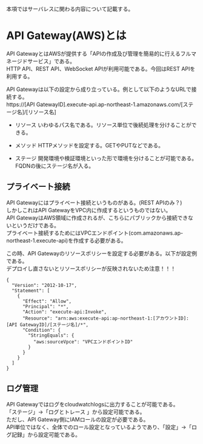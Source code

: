 本項ではサーバレスに関わる内容について記載する。  

# API Gateway(AWS)とは
API GatewayとはAWSが提供する「APIの作成及び管理を簡易的に行えるフルマネージドサービス」である。  
HTTP API、REST API、WebSocket APIが利用可能である。今回はREST APIを利用する。  

API Gatewayは以下の設定から成り立っている。例として以下のようなURLで接続する。  
https://[API GatewayID].execute-api.ap-northeast-1.amazonaws.com/[ステージ名]/[リソース名]  

* リソース
いわゆるパス名である。リソース単位で後続処理を分けることができる。  

* メソッド
HTTPメソッドを設定する。GETやPUTなどである。  

* ステージ
開発環境や検証環境といった形で環境を分けることが可能である。FQDNの後にステージ名が入る。  

## プライベート接続
API Gatewayにはプライベート接続というものがある。(REST APIのみ？)  
しかしこれはAPI GatewayをVPC内に作成するというものではない。  
API GatewayはAWS領域に作成されるが、こちらにパブリックから接続できないというだけである。  
プライベート接続するためにはVPCエンドポイント(com.amazonaws.ap-northeast-1.execute-api)を作成する必要がある。  

この時、API Gatewayのリソースポリシーを設定する必要がある。以下が設定例である。  
デプロイし直さないとリソースポリシーが反映されないため注意！！！  
```
{
  "Version": "2012-10-17",
  "Statement": [
    {
      "Effect": "Allow",
      "Principal": "*",
      "Action": "execute-api:Invoke",
      "Resource": "arn:aws:execute-api:ap-northeast-1:[アカウントID]:[API GatewayID]/[ステージ名]/*",
      "Condition": {
        "StringEquals": {
          "aws:sourceVpce": "VPCエンドポイントID"
        }
      }
    }
  ]
}
```

## ログ管理
API Gatewayではログをcloudwatchlogsに出力することが可能である。  
「ステージ」→「ログとトレース 」から設定可能である。  
ただし、API Gateway側にIAMロールの設定が必要である。  
API単位ではなく、全体でのロール設定となっているようであり、「設定」→「ログ記録」から設定可能である。  

